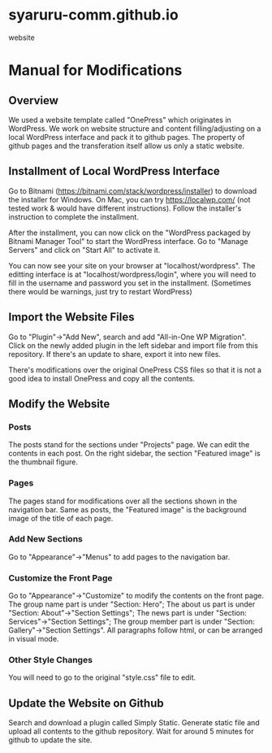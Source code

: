 # syaruru-comm.github.io
website

# Manual for Modifications

## Overview
We used a website template called "OnePress" which originates in WordPress. We work on website structure and content filling/adjusting on a local WordPress interface and pack it to github pages. The property of github pages and the transferation itself allow us only a static website.

## Installment of Local WordPress Interface
Go to Bitnami (https://bitnami.com/stack/wordpress/installer) to download the installer for Windows. On Mac, you can try https://localwp.com/ (not tested work & would have different instructions). Follow the installer's instruction to complete the installment.

After the installment, you can now click on the "WordPress packaged by Bitnami Manager Tool" to start the WordPress interface. Go to "Manage Servers" and click on "Start All" to activate it.

You can now see your site on your browser at "localhost/wordpress". The editting interface is at "localhost/wordpress/login", where you will need to fill in the username and password you set in the installment. (Sometimes there would be warnings, just try to restart WordPress)

## Import the Website Files
Go to "Plugin"->"Add New", search and add "All-in-One WP Migration". Click on the newly added plugin in the left sidebar and import file from this repository. If there's an update to share, export it into new files.

There's modifications over the original OnePress CSS files so that it is not a good idea to install OnePress and copy all the contents.

## Modify the Website

### Posts
The posts stand for the sections under "Projects" page. We can edit the contents in each post. On the right sidebar, the section "Featured image" is the thumbnail figure.

### Pages
The pages stand for modifications over all the sections shown in the navigation bar. Same as posts, the "Featured image" is the background image of the title of each page.

### Add New Sections
Go to "Appearance"->"Menus" to add pages to the navigation bar.

### Customize the Front Page
Go to "Appearance"->"Customize" to modify the contents on the front page. The group name part is under "Section: Hero"; The about us part is under "Section: About"->"Section Settings"; The news part is under "Section: Services"->"Section Settings"; The group member part is under "Section: Gallery"->"Section Settings". All paragraphs follow html, or can be arranged in visual mode.

### Other Style Changes
You will need to go to the original "style.css" file to edit.

## Update the Website on Github
Search and download a plugin called Simply Static. Generate static file and upload all contents to the github repository. Wait for around 5 minutes for github to update the site.
